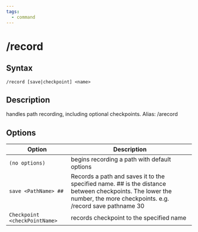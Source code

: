 ```yaml
---
tags:
  - command
---
```


# /record

## Syntax

<!--cmd-syntax-start-->
```eqcommand
/record [save|checkpoint] <name>
```
<!--cmd-syntax-end-->

## Description

<!--cmd-desc-start-->
handles path recording, including optional checkpoints. Alias: /arecord
<!--cmd-desc-end-->

## Options

| Option | Description |
|--------|-------------|
| `(no options)` | begins recording a path with default options |
| `save <PathName> ##` | Records a path and saves it to the specified name. ## is the distance between checkpoints. The lower the number, the more checkpoints. e.g. <br> /record save pathname 30 |
| `Checkpoint <checkPointName>` | records checkpoint to the specified name |